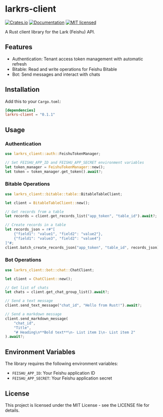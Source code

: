 # larkrs-client

[![Crates.io](https://img.shields.io/crates/v/larkrs-client.svg)](https://crates.io/crates/larkrs-client)
[![Documentation](https://docs.rs/larkrs-client/badge.svg)](https://docs.rs/larkrs-client)
[![MIT licensed](https://img.shields.io/badge/license-MIT-blue.svg)](./LICENSE)

A Rust client library for the Lark (Feishu) API.

## Features

- Authentication: Tenant access token management with automatic refresh
- Bitable: Read and write operations for Feishu Bitable
- Bot: Send messages and interact with chats

## Installation

Add this to your `Cargo.toml`:

```toml
[dependencies]
larkrs-client = "0.1.1"
```

## Usage

### Authentication

```rust
use larkrs_client::auth::FeishuTokenManager;

// Set FEISHU_APP_ID and FEISHU_APP_SECRET environment variables
let token_manager = FeishuTokenManager::new();
let token = token_manager.get_token().await?;
```

### Bitable Operations

```rust
use larkrs_client::bitable::table::BitableTableClient;

let client = BitableTableClient::new();

// Get records from a table
let records = client.get_records_list("app_token", "table_id").await?;

// Create records in a table
let records_json = r#"[
    {"field1": "value1", "field2": "value2"},
    {"field1": "value3", "field2": "value4"}
]"#;
client.batch_create_records_json("app_token", "table_id", records_json).await?;
```

### Bot Operations

```rust
use larkrs_client::bot::chat::ChatClient;

let client = ChatClient::new();

// Get list of chats
let chats = client.get_chat_group_list().await?;

// Send a text message
client.send_text_message("chat_id", "Hello from Rust!").await?;

// Send a markdown message
client.send_markdown_message(
    "chat_id",
    "Title",
    "# Heading\n**Bold text**\n- List item 1\n- List item 2"
).await?;
```

## Environment Variables

The library requires the following environment variables:

- `FEISHU_APP_ID`: Your Feishu application ID
- `FEISHU_APP_SECRET`: Your Feishu application secret

## License

This project is licensed under the MIT License - see the LICENSE file for details.
